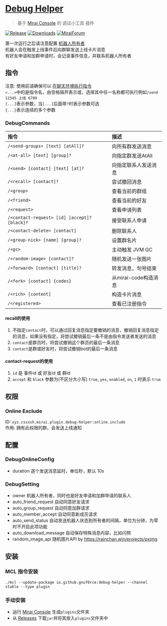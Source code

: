 # [Debug Helper](https://github.com/gnuf0rce/debug-helper)

> 基于 [Mirai Console](https://github.com/mamoe/mirai-console) 的 调试小工具 插件

[![Release](https://img.shields.io/github/v/release/gnuf0rce/debug-helper)](https://github.com/gnuf0rce/debug-helper/releases)
[![Downloads](https://img.shields.io/github/downloads/gnuf0rce/debug-helper/total)](https://shields.io/category/downloads)
[![MiraiForum](https://img.shields.io/badge/post-on%20MiraiForum-yellow)](https://mirai.mamoe.net/topic/452)

第一次运行之后请注意配置 [机器人所有者](#DebugSetting)  
机器人会在触发上线事件后向群聊发送上线卡片消息  
有好友申请和加群申请时，会记录事件信息，并联系机器人所有者

## 指令

注意: 使用前请确保可以 [在聊天环境执行指令](https://github.com/project-mirai/chat-command)   
`<...>`中的是指令名，由空格隔开表示或，选择其中任一名称都可执行例如`/send 12345 上线 6789`  
`[...]`表示参数，当`[...]`后面带`?`时表示参数可选  
`{...}`表示连续的多个参数

### DebugCommands

| 指令                                           | 描述              |
|:---------------------------------------------|:----------------|
| `/<send-groups> [text] [atAll]?`             | 向所有群发送消息        |
| `/<at-all> [text] [group]?`                  | 向指定群发送AtAll     |
| `/<send> [contact] [text] [at]?`             | 向指定联系人发送消息      |
| `/<recall> [contact]?`                       | 尝试撤回消息          |
| `/<group>`                                   | 查看当前的群组         |
| `/<friend>`                                  | 查看当前的好友         |
| `/<request>`                                 | 查看申请列表          |
| `/<contact-request> [id] [accept]? [black]?` | 接受联系人申请         |
| `/<contact-delete> [contact]`                | 删除联系人           |
| `/<group-nick> [name] [group]?`              | 设置群名片           |
| `/<gc>`                                      | 主动触发 JVM GC     |
| `/<random-image> [contact]?`                 | 随机发送一张图片        |
| `/<forward> [contact] [title]?`              | 转发消息，句号结束       |
| `/<fork> [contact] {codes}`                  | 从mirai-code构造消息 |
| `/<rich> [content]`                          | 构造卡片消息          |
| `/<registered>`                              | 查看已注册指令         |

#### recall的使用

1. 不指定`contact`时，可以通过回复消息指定要撤销的消息，撤销回复消息指定的消息，如果没有指定，将尝试撤销最后一条不是由指令发送者发送的消息
2. `contact`是群员时，将尝试撤销这个群员的最后一条消息
3. `contact`是群或好友时，将尝试撤销bot的最后一条消息

#### contact-request的使用

1. `id` 是 事件id 或 好友id 或 群id  
2. `accept` 和 `black` 参数为(不区分大小写) `true`, `yes`, `enabled`, `on`, `1` 时表示 `true`

## 权限

### Online Exclude

ID: `xyz.cssxsh.mirai.plugin.debug-helper:online.include`  
作用: 拥有此权限的群，会发送上线通知

## 配置

### DebugOnlineConfig

* duration 逐个发送消息延时，单位秒，默认 10s

### DebugSetting

* owner 机器人所有者，同时也是好友申请和加群申请的联系人
* auto_friend_request 自动同意好友请求
* auto_group_request 自动同意加群请求
* auto_member_accept 自动同意新成员请求
* auto_send_status 自动发送机器人状态到所有者的间隔，单位为分钟，为零时不开启此项功能
* auto_download_message 自动保存特殊消息内容，比如闪照
* random_image_api 随机图片API by <https://rainchan.win/projects/pximg>

## 安装

### MCL 指令安装

`./mcl --update-package io.github.gnuf0rce:debug-helper --channel stable --type plugin`

### 手动安装

* 运行 [Mirai Console](https://github.com/mamoe/mirai-console) 生成`plugins`文件夹
* 从 [Releases](https://github.com/gnuf0rce/debug-helper/releases) 下载`jar`并将其放入`plugins`文件夹中